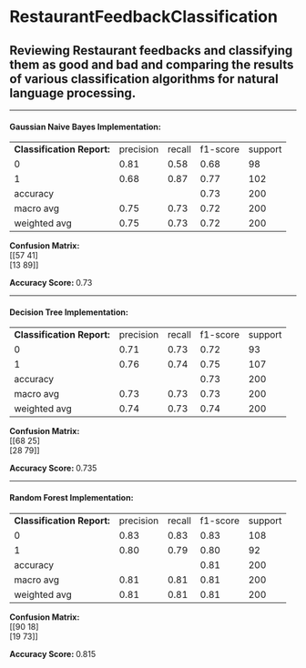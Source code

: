 # RestaurantFeedbackClassification
<h2>Reviewing Restaurant feedbacks and classifying them as good and bad and comparing the results of various classification algorithms for natural language processing.</h2>
<hr>
<h4>Gaussian Naive Bayes Implementation: </h4>
<table>
<tr>
<td><b>Classification Report:</b></td>
<td>precision</td>
<td>recall</td>
<td>f1-score</td>
<td>support</td>
</tr>

<tr>
<td>0</td>
<td>0.81</td>
<td>0.58</td>
<td>0.68</td>
<td>98</td>
</tr>

<tr>
<td>1</td>
<td>0.68</td>
<td>0.87</td>
<td>0.77</td>
<td>102</td>
</tr>

<tr>
<td>accuracy</td>
<td></td>
<td></td>
<td>0.73</td>
<td>200</td>
</tr>


<tr>
<td>macro avg</td>
<td>0.75</td>
<td>0.73</td>
<td>0.72</td>
<td>200</td>
</tr>


<tr>
<td>weighted avg</td>
<td>0.75</td>
<td>0.73</td>
<td>0.72</td>
<td>200</td>
</tr>
</table>

<b>Confusion Matrix: </b><br>
  [[57 41] <br>
 [13 89]]
 
<b>Accuracy Score: </b>
 0.73

<hr>
<h4>Decision Tree Implementation: </h4>

<table>
<tr>
<td><b>Classification Report:</b></td>
<td>precision</td>
<td>recall</td>
<td>f1-score</td>
<td>support</td>
</tr>

<tr>
<td>0</td>
<td>0.71</td>
<td>0.73</td>
<td>0.72</td>
<td>93</td>
</tr>

<tr>
<td>1</td>
<td>0.76</td>
<td>0.74</td>
<td>0.75</td>
<td>107</td>
</tr>

<tr>
<td>accuracy</td>
<td></td>
<td></td>
<td>0.73</td>
<td>200</td>
</tr>

<tr>
<td>macro avg</td>
<td>0.73</td>
<td>0.73</td>
<td>0.73</td>
<td>200</td>
</tr>


<tr>
<td>weighted avg</td>
<td>0.74</td>
<td>0.73</td>
<td>0.74</td>
<td>200</td>
</tr>
</table>

<b>Confusion Matrix: </b><br>
 [[68 25] <br>
 [28 79]]
 
<b>Accuracy Score: </b>
 0.735
 
 <hr>
<h4>Random Forest Implementation: </h4>

<table>
<tr>
<td><b>Classification Report:</b></td>
<td>precision</td>
<td>recall</td>
<td>f1-score</td>
<td>support</td>
</tr>

<tr>
<td>0</td>
<td>0.83</td>
<td>0.83</td>
<td>0.83</td>
<td>108</td>
</tr>

<tr>
<td>1</td>
<td>0.80</td>
<td>0.79</td>
<td>0.80</td>
<td>92</td>
</tr>

<tr>
<td>accuracy</td>
<td></td>
<td></td>
<td>0.81</td>
<td>200</td>
</tr>

<tr>
<td>macro avg</td>
<td>0.81</td>
<td>0.81</td>
<td>0.81</td>
<td>200</td>
</tr>


<tr>
<td>weighted avg</td>
<td>0.81</td>
<td>0.81</td>
<td>0.81</td>
<td>200</td>
</tr>
</table>

<b>Confusion Matrix: </b><br>
 [[90 18] <br>
 [19 73]]
 
<b>Accuracy Score: </b>
 0.815
 
 
